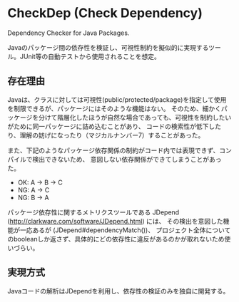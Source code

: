 CheckDep (Check Dependency)
====================

Dependency Checker for Java Packages.

Javaのパッケージ間の依存性を検証し、可視性制約を擬似的に実現するツール。JUnit等の自動テストから使用されることを想定。


存在理由
--------------------

Javaは、クラスに対しては可視性(public/protected/package)を指定して使用を制限できるが、パッケージにはそのような機能はない。
そのため、細かくパッケージを分けて階層化したほうが自然な場合であっても、可視性を制約したいがために同一パッケージに詰め込むことがあり、
コードの検索性が低下したり、理解の妨げになったり（マジカルナンバー7）することがあった。

また、下記のようなパッケージ依存関係の制約がコード内では表現できず、コンパイルで検出できないため、
意図しない依存関係ができてしまうことがあった。
* OK: A -> B -> C
* NG: A -> C
* NG: B -> A

パッケージ依存性に関するメトリクスツールである JDepend (http://clarkware.com/software/JDepend.html) には、
その検出を意図した機能が一応あるが (JDepend#dependencyMatch())、
プロジェクト全体についてのbooleanしか返さず、具体的にどの依存性に違反があるのかが取れないため使いづらい。


実現方式
--------------------

Javaコードの解析はJDependを利用し、依存性の検証のみを独自に開発する。
